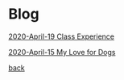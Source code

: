 # Blog

[2020-April-19 Class Experience](class-experience.md)

[2020-April-15 My Love for Dogs](dog-love.md)



[back](/)





